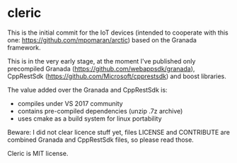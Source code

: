 # cleric
This is the initial commit for the IoT devices (intended to cooperate with this one: https://github.com/mpomaran/arctic) based on the Granada framework.

This is in the very early stage, at the moment I've published only precompiled Granada (https://github.com/webappsdk/granada), CppRestSdk (https://github.com/Microsoft/cpprestsdk) and boost libraries.

The value added over the Granada and CppRestSdk is:
 - compiles under VS 2017 community
 - contains pre-compiled dependencies (unzip .7z archive)
 - uses cmake as a build system for linux portability

Beware: I did not clear licence stuff yet, files LICENSE and CONTRIBUTE are combined Granada and CppRestSdk files, so please read those.

Cleric is MIT license.
